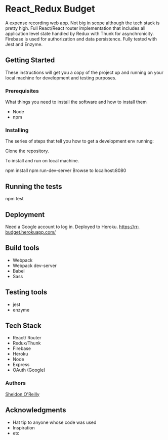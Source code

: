 # React_Redux Budget

A expense recording web app.  Not big in scope although the tech stack is pretty high.  Full React/React router implementation that includes all application level state handled by Redux with Thunk for asynchronicity.  Firebase is used for authorization and data persistence.  Fully tested with Jest and Enzyme.

## Getting Started

These instructions will get you a copy of the project up and running on your local machine for development and testing purposes. 

### Prerequisites

What things you need to install the software and how to install them

* Node
* npm

### Installing

The series of steps that tell you how to get a development env running:

Clone the repository.

To install and run on local machine.

npm install
npm run-dev-server
Browse to localhost:8080

## Running the tests

npm test

## Deployment
Need a Google account to log in.
Deployed to Heroku. https://rr-budget.herokuapp.com/

## Build tools
* Webpack
* Webpack dev-server
* Babel
* Sass
  
## Testing tools
* jest
* enzyme
  
## Tech Stack
* React/ Router
* Redux/Thunk
* Firebase
* Heroku
* Node
* Express
* OAuth (Google)

### Authors

[Sheldon O'Reilly](https://github.com/sheldonoreilly)

## Acknowledgments

* Hat tip to anyone whose code was used
* Inspiration
* etc
